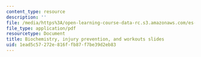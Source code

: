 ```yaml
---
content_type: resource
description: ''
file: /media/https%3A/open-learning-course-data-rc.s3.amazonaws.com/es-010-chemistry-of-sports-spring-2013/1ead5c57272e816ffb87f7be39d2eb83_MITES_010S13_lec2.pdf
file_type: application/pdf
resourcetype: Document
title: Biochemistry, injury prevention, and workouts slides
uid: 1ead5c57-272e-816f-fb87-f7be39d2eb83
---
```

